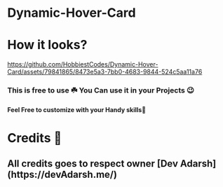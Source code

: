 # Dynamic-Hover-Card

# How it looks?

https://github.com/HobbiestCodes/Dynamic-Hover-Card/assets/79841865/8473e5a3-7bb0-4683-9844-524c5aa11a76




### This is free to use ☘️ You Can use it in your Projects 😉 
#### Feel Free to customize with your Handy skills🔖

# Credits 🥇

<h2>
  All credits goes to respect owner [Dev Adarsh](https://devAdarsh.me/) 
</h2>
